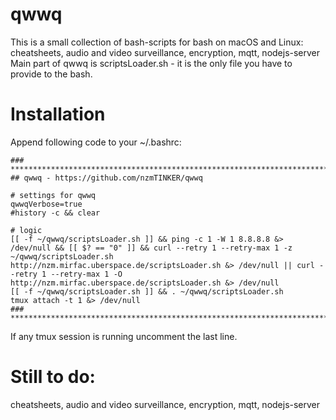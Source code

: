 # qwwq
This is a small collection of bash-scripts for bash on macOS and Linux:
cheatsheets, audio and video surveillance, encryption, mqtt, nodejs-server
Main part of qwwq is scriptsLoader.sh - it is the only file you have to provide to the bash.

# Installation
Append following code to your ~/.bashrc:
```
### **************************************************************************************
## qwwq - https://github.com/nzmTINKER/qwwq

# settings for qwwq
qwwqVerbose=true
#history -c && clear

# logic
[[ -f ~/qwwq/scriptsLoader.sh ]] && ping -c 1 -W 1 8.8.8.8 &> /dev/null && [[ $? == "0" ]] && curl --retry 1 --retry-max 1 -z ~/qwwq/scriptsLoader.sh http://nzm.mirfac.uberspace.de/scriptsLoader.sh &> /dev/null || curl --retry 1 --retry-max 1 -O http://nzm.mirfac.uberspace.de/scriptsLoader.sh &> /dev/null
[[ -f ~/qwwq/scriptsLoader.sh ]] && . ~/qwwq/scriptsLoader.sh
tmux attach -t 1 &> /dev/null
### **************************************************************************************
```
If any tmux session is running uncomment the last line.

# Still to do:
cheatsheets, audio and video surveillance, encryption, mqtt, nodejs-server
